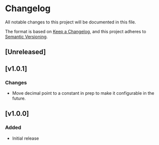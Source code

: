# Changelog

All notable changes to this project will be documented in this file.

The format is based on [Keep a Changelog](https://keepachangelog.com/en/1.0.0/),
and this project adheres to [Semantic Versioning](https://semver.org/spec/v2.0.0.html).

## [Unreleased]
## [v1.0.1]
### Changes
- Move decimal point to a constant in prep to make it configurable in the future.

## [v1.0.0]
### Added
- Initial release

<!-- markdownlint-configure-file { "MD022": false, "MD024": false, "MD030": false, "MD032": false} -->
